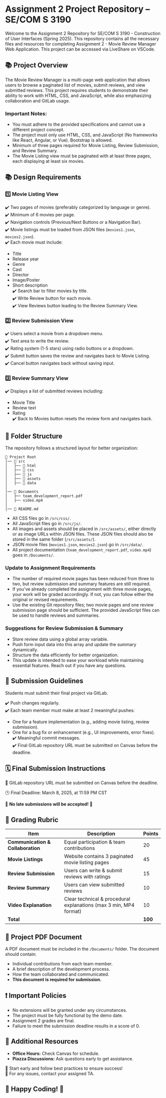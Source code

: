 # Assignment 2 Project Repository – SE/COM S 3190

Welcome to the Assignment 2 Repository for SE/COM S 3190 - Construction of User Interfaces (Spring 2025). This repository contains all the necessary files and resources for completing Assignment 2 - Movie Review Manager Web Application. This project can be accessed via LiveShare on VSCode.

## 📚 Project Overview

The Movie Review Manager is a multi-page web application that allows users to browse a paginated list of movies, submit reviews, and view submitted reviews. This project requires students to demonstrate their ability to work with HTML, CSS, and JavaScript, while also emphasizing collaboration and GitLab usage.

### Important Notes:

- You must adhere to the provided specifications and cannot use a different project concept.
- The project must only use HTML, CSS, and JavaScript (No frameworks like React, Angular, or Vue). Bootstrap is allowed.
- Minimum of three pages required for Movie Listing, Review Submission, and Review Summary.
- The Movie Listing view must be paginated with at least three pages, each displaying at least six movies.

## 📚 Design Requirements

### 1️⃣ Movie Listing View

✔️ Two pages of movies (preferably categorized by language or genre).  
✔️ Minimum of 6 movies per page.  
✔️ Navigation controls (Previous/Next Buttons or a Navigation Bar).  
✔️ Movie listings must be loaded from JSON files (`movies1.json`, `movies2.json`).  
✔️ Each movie must include:
   - Title
   - Release year
   - Genre
   - Cast
   - Director
   - Image/Poster
   - Short description  
✔️ Search bar to filter movies by title.  
✔️ Write Review button for each movie.  
✔️ View Reviews button leading to the Review Summary View.  

### 2️⃣ Review Submission View

✔️ Users select a movie from a dropdown menu.  
✔️ Text area to write the review.  
✔️ Rating system (1-5 stars) using radio buttons or a dropdown.  
✔️ Submit button saves the review and navigates back to Movie Listing.  
✔️ Cancel button navigates back without saving input.  

### 3️⃣ Review Summary View

✔️ Displays a list of submitted reviews including:
   - Movie Title
   - Review text
   - Rating  
✔️ Back to Movies button resets the review form and navigates back.  

## 📂 Folder Structure

The repository follows a structured layout for better organization:

```
📂 Project Root  
│── 📂 src  
│   ├── 📂 html  
│   ├── 📂 css  
│   ├── 📂 js  
│   ├── 📂 assets  
│   ├── 📂 data  
│
│── 📂 Documents  
│   ├── team_development_report.pdf  
│   ├── video.mp4  
│
│── 📄 README.md  
```

- All CSS files go in `/src/css/`.
- All JavaScript files go in `/src/js/`.
- All images and assets should be placed in `/src/assets/`, either directly or as image URLs within JSON files. These JSON files should also be stored in the same folder (`/src/assets/`).
- JSON movie files (`movies1.json`, `movies2.json`) go in `/src/data/`.
- All project documentation (`team_development_report.pdf`, `video.mp4`) goes in `/Documents/`.

### Update to Assignment Requirements
- The number of required movie pages has been reduced from three to two, but review submission and summary features are still required.
- If you've already completed the assignment with three movie pages, your work will be graded accordingly. If not, you can follow either the original or revised requirements.
- Use the existing Git repository files; two movie pages and one review submission page should be sufficient. The provided JavaScript files can be used to handle reviews and summaries.
### Suggestions for Review Submission & Summary
- Store review data using a global array variable.
- Push form input data into this array and update the summary dynamically.
- Structure the data efficiently for better organization.
- This update is intended to ease your workload while maintaining essential features. Reach out if you have any questions. 

## 📌 Submission Guidelines

Students must submit their final project via GitLab.

✔️ Push changes regularly.  
✔️ Each team member must make at least 2 meaningful pushes:
   - One for a feature implementation (e.g., adding movie listing, review submission).
   - One for a bug fix or enhancement (e.g., UI improvements, error fixes).  
✔️ Meaningful commit messages.  
✔️ Final GitLab repository URL must be submitted on Canvas before the deadline.  

## 🗓 Final Submission Instructions

📌 GitLab repository URL must be submitted on Canvas before the deadline.

🕒 Final Deadline: March 8, 2025, at 11:59 PM CST  

🚨 **No late submissions will be accepted!** 🚨

## 🎯 Grading Rubric

| **Item**                     | **Description**                                                      | **Points** |
|------------------------------|----------------------------------------------------------------------|------------|
| **Communication & Collaboration** | Equal participation & team contributions                           | 20         |
| **Movie Listings**            | Website contains 3 paginated movie listing pages                   | 45         |
| **Review Submission**         | Users can write & submit reviews with ratings                      | 15         |
| **Review Summary**            | Users can view submitted reviews                                   | 10         |
| **Video Explanation**         | Clear technical & procedural explanations (max 3 min, MP4 format) | 10         |
| **Total**                     |                                                                      | **100**    |

## 📄 Project PDF Document

A PDF document must be included in the `/Documents/` folder. The document should contain:
   - Individual contributions from each team member.
   - A brief description of the development process.
   - How the team collaborated and communicated. 
   - **This document is required for submission.**

## ❗ Important Policies

- No extensions will be granted under any circumstances.  
- The project must be fully functional by the demo date.  
- Assignment 2 grades are final.
- Failure to meet the submission deadline results in a score of 0.  

## 🔗 Additional Resources

- **Office Hours:** Check Canvas for schedule.  
- **Piazza Discussions:** Ask questions early to get assistance.  

🚀 Start early and follow best practices to ensure success!  
📩 For any issues, contact your assigned TA.  

## 🎉 Happy Coding! 🎉
